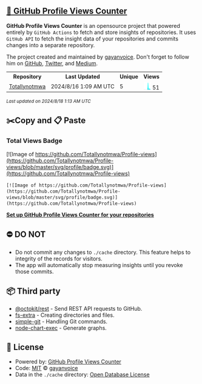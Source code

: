 ## [🚀 GitHub Profile Views Counter](https://github.com/gayanvoice/github-profile-views-counter)
**GitHub Profile Views Counter** is an opensource project that powered entirely by  `GitHub Actions` to fetch and store insights of repositories.
It uses `GitHub API` to fetch the insight data of your repositories and commits changes into a separate repository.

The project created and maintained by [gayanvoice](https://github.com/gayanvoice). Don't forget to follow him on [GitHub](https://github.com/gayanvoice), [Twitter](https://twitter.com/gayanvoice), and [Medium](https://gayanvoice.medium.com/).

<table>
	<tr>
		<th>
			Repository
		</th>
		<th>
			Last Updated
		</th>
		<th>
			Unique
		</th>
		<th>
			Views
		</th>
	</tr>
	<tr>
		<td>
			<a href="https://github.com/Totallynotmwa/Profile-views/tree/master/readme/766914683/year.md">
				Totallynotmwa
			</a>
		</td>
		<td>
			2024/8/16 1:09 AM UTC
		</td>
		<td>
			5
		</td>
		<td>
			<img alt="Response time graph" src="https://github.com/Totallynotmwa/Profile-views/raw/master/graph/766914683/small/year.png" height="20"> 51
		</td>
	</tr>
</table>

<small><i>Last updated on 2024/8/18 1:13 AM UTC</i></small>

## ✂️Copy and 📋 Paste
### Total Views Badge
[![Image of https://github.com/Totallynotmwa/Profile-views](https://github.com/Totallynotmwa/Profile-views/blob/master/svg/profile/badge.svg)](https://github.com/Totallynotmwa/Profile-views)

```readme
[![Image of https://github.com/Totallynotmwa/Profile-views](https://github.com/Totallynotmwa/Profile-views/blob/master/svg/profile/badge.svg)](https://github.com/Totallynotmwa/Profile-views)
```
[**Set up GitHub Profile Views Counter for your repositories**](https://github.com/gayanvoice/github-profile-views-counter)
## ⛔ DO NOT
- Do not commit any changes to `./cache` directory. This feature helps to integrity of the records for visitors.
- The app will automatically stop measuring insights until you revoke those commits.
## 📦 Third party

- [@octokit/rest](https://www.npmjs.com/package/@octokit/rest) - Send REST API requests to GitHub.
- [fs-extra](https://www.npmjs.com/package/fs-extra) - Creating directories and files.
- [simple-git](https://www.npmjs.com/package/simple-git) - Handling Git commands.
- [node-chart-exec](https://www.npmjs.com/package/node-chart-exec) - Generate graphs.
## 📄 License
- Powered by: [GitHub Profile Views Counter](https://github.com/gayanvoice/github-profile-views-counter)
- Code: [MIT](./LICENSE) © [gayanvoice](https://github.com/gayanvoice)
- Data in the `./cache` directory: [Open Database License](https://opendatacommons.org/licenses/odbl/1-0/)